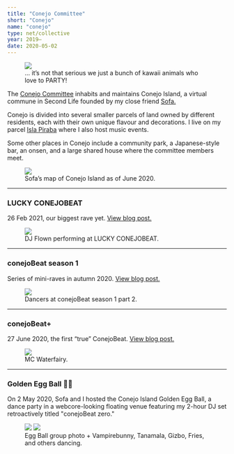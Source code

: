 ```yaml
---
title: "Conejo Committee"
short: "Conejo"
name: "conejo"
type: net/collective
year: 2019–
date: 2020-05-02
---
```

<figure class="float right">
  <img src="{{ site.baseurl }}/assets/img/committee.png">
  <figcaption>
    … it’s not that serious we just a bunch of kawaii animals who love to PARTY!
  </figcaption>
</figure>

The [Conejo Committee](http://casaconejo.neocities.org) inhabits and maintains Conejo Island, a virtual commune in Second Life founded by my close friend [Sofa.](http://yogurt200.neocities.org)

Conejo is divided into several smaller parcels of land owned by different residents, each with their own unique flavour and decorations. I live on my parcel [Isla Piraba](/work/piraba#isla-piraba) where I also host music events.

Some other places in Conejo include a community park, a Japanese-style bar, an onsen, and a large shared house where the committee members meet.

<figure>
  <img src="{{ site.baseurl }}/assets/img/conejomap.png">
  <figcaption>
    Sofa’s map of Conejo Island as of June 2020.
  </figcaption>
</figure>

<!-- ![](/assets/img/committee.png) -->

<!-- ##### … it's not that serious doe we just a bunch of kawaii animals who love to PARTY! -->

* * *

### LUCKY CONEJOBEAT

26 Feb 2021, our biggest rave yet. [View blog post.](/2021/02/24/lucky-conejobeat.html)
<figure>
  <img src="{{ site.baseurl }}/assets/img/lcb.png">
  <figcaption>
    DJ Flown performing at LUCKY CONEJOBEAT.
  </figcaption>
</figure>

* * *

### conejoBeat season 1

Series of mini-raves in autumn 2020. [View blog post.](/2020/12/09/conejoBeat-season-1.html)

<figure>
  <img src="{{ site.baseurl }}/assets/img/cbs1-dancers.png">
  <figcaption>
    Dancers at conejoBeat season 1 part 2.
  </figcaption>
</figure>

* * *

### conejoBeat+

27 June 2020, the first “true” ConejoBeat. [View blog post.](/2020/07/04/after-conejoBeat+.html)

<figure>
  <img src="{{ site.baseurl }}/assets/img/wafamc.png">
  <figcaption>
    MC Waterfairy.
  </figcaption>
</figure>

* * *

### Golden Egg Ball 🥚🎵

On 2 May 2020, Sofa and I hosted the Conejo Island Golden Egg Ball, a dance party in a webcore-looking floating venue featuring my 2-hour DJ set retroactively titled "conejoBeat zero."

<figure>
  <div class="img2">
    <img src="{{ site.baseurl }}/assets/img/conejo2.jpg">
    <img src="{{ site.baseurl }}/assets/img/conejo1.jpg">
  </div>
  <figcaption>
    Egg Ball group photo + Vampirebunny, Tanamala, Gizbo, Fries, and others dancing.
  </figcaption>
</figure>

